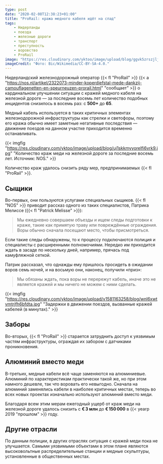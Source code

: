 ```yaml
---
type: post
date: "2020-02-08T12:38:23+01:00"
title: "ProRail: кража медного кабеля идёт на спад"
tags:
    - Нидерланды
    - поезда
    - железные дороги
    - транспорт
    - преступность
    - воровство
    - ProRail
image: "https://res.cloudinary.com/yktoo/image/upload/blog/ggvk5zrszjljwbi0nnts.jpg"
imageCredit: "Фото: Bic/Wikimedia/CC-BY-SA-4.0."
---
```


Нидерландский железнодорожный оператор {{< fl "ProRail" >}} {{< a "https://nos.nl/artikel/2322073-minder-koperdiefstal-mede-dankzij-camouflagenetten-en-speurneuzen-prorail.html" "сообщает" >}} о кардинальном улучшении ситуации с кражей медного кабеля на железной дороге — за последние восемь лет количество подобных инцидентов снизилось в восемь раз: с **500+** до **65**.

<!--more-->

Медный кабель используется в таких критичных элементах железнодорожной инфраструктуры как стрелки и светофоры, поэтому его кража обычно имеет заметные негативные последствия — движение поездов на данном участке приходится временно останавливать.

{{< imgfig "https://res.cloudinary.com/yktoo/image/upload/blog/uj1skkmyyorelfi6vrk9.jpg" "Количество краж меди на железной дороге за последние восемь лет. Источник: NOS." >}}

Количество краж удалось снизить ряду мер, предпринимаемых {{< fl "ProRail" >}}.

## Сыщики

Во-первых, они пользуются услугами специальных сыщиков. {{< fl "NOS" >}} приводит рассказ одного из таких специалистов, Патрика Мелиссе ({{< fl "Patrick Melisse" >}}):

> Мы ежедневно совершаем объезды и ищем следы подготовки к краже, такие как примятую траву или повреждённые ограждения. Воры обычно сначала посещают место, чтобы присмотреться.

Если такие следы обнаружены, то к процессу подключаются полиция и специалисты с расширенными полномочиями. Нередко им приходится ждать в засаде по нескольку дней, например, прячась под камуфляжной сеткой.

Патрик рассказал, что однажды ему пришлось просидеть в ожидании воров семь ночей, и на восьмую они, наконец, получили «приз»:

> Мы обязаны ждать, пока воры не перережут кабель, иначе это не является кражей и мы ничего не можем с ними сделать.

{{< imgfig "https://res.cloudinary.com/yktoo/image/upload/v1581163258/blog/wnl6xwtvmtrjfh6bfdta.jpg" "Задержки в движении поездов, вызванные кражей кабелей (в минутах)." >}}

## Заборы

Во-вторых, {{< fl "ProRail" >}} старается затруднить доступ к уязвимым частям инфраструктуры, ограждая их забором с датчиками проникновения.

## Алюминий вместо меди

В-третьих, медные кабели всё чаще заменяются на алюминиевые. Алюминий по характеристикам практически такой же, но при этом намного дешевле, так что воровать его невыгодно. Сначала на алюминий заменялись кабели в наиболее критичных местах, теперь во всех новых проектах изначально используют алюминий вместо меди.

Благодаря всем этим мерам ежегодный ущерб от краж меди на железной дороге удалось снизить с **€ 3 млн** до **€ 150 000** в {{< yearp 2019 "прошлом" >}} году.

## Другие отрасли

По данным полиции, в других отраслях ситуация с кражей меди пока не улучшается. Самыми уязвимыми объектами в этом плане являются высоковольтные распределительные станции и медные скульптуры, установленные в общественных местах.